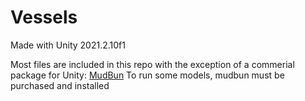 # Vessels

Made with Unity 2021.2.10f1

Most files are included in this repo with the exception of a commerial package for Unity: [MudBun](http://longbunnylabs.com/mudbun/)
To run some models, mudbun must be purchased and installed
